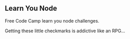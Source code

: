 ## Learn You Node

Free Code Camp learn you node challenges.

Getting these little checkmarks is addictive like an RPG...